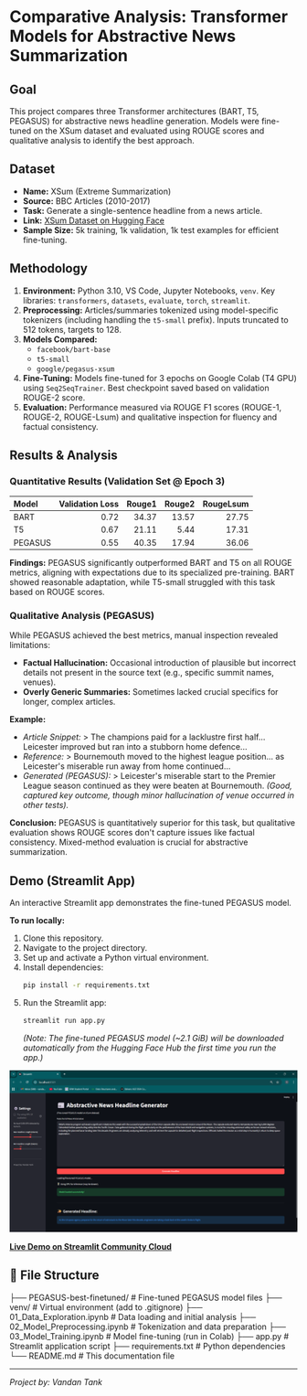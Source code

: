 # Comparative Analysis: Transformer Models for Abstractive News Summarization

## Goal
This project compares three Transformer architectures (BART, T5, PEGASUS) for abstractive news headline generation. Models were fine-tuned on the XSum dataset and evaluated using ROUGE scores and qualitative analysis to identify the best approach.

## Dataset
* **Name:** XSum (Extreme Summarization)
* **Source:** BBC Articles (2010-2017)
* **Task:** Generate a single-sentence headline from a news article.
* **Link:** [XSum Dataset on Hugging Face](https://huggingface.co/datasets/EdinburghNLP/xsum)
* **Sample Size:** 5k training, 1k validation, 1k test examples for efficient fine-tuning.

## Methodology
1.  **Environment:** Python 3.10, VS Code, Jupyter Notebooks, `venv`. Key libraries: `transformers`, `datasets`, `evaluate`, `torch`, `streamlit`.
2.  **Preprocessing:** Articles/summaries tokenized using model-specific tokenizers (including handling the `t5-small` prefix). Inputs truncated to 512 tokens, targets to 128.
3.  **Models Compared:**
    * `facebook/bart-base`
    * `t5-small`
    * `google/pegasus-xsum`
4.  **Fine-Tuning:** Models fine-tuned for 3 epochs on Google Colab (T4 GPU) using `Seq2SeqTrainer`. Best checkpoint saved based on validation ROUGE-2 score.
5.  **Evaluation:** Performance measured via ROUGE F1 scores (ROUGE-1, ROUGE-2, ROUGE-Lsum) and qualitative inspection for fluency and factual consistency.

## Results & Analysis

### Quantitative Results (Validation Set @ Epoch 3)

| Model   |   Validation Loss |   Rouge1 |   Rouge2 |   RougeLsum |
| :------ | ------------------: | -------: | -------: | ----------: |
| BART    |              0.72 |    34.37 |    13.57 |       27.75 |
| T5      |              0.67 |    21.11 |     5.44 |       17.31 |
| PEGASUS |              0.55 |    40.35 |    17.94 |       36.06 |

**Findings:** PEGASUS significantly outperformed BART and T5 on all ROUGE metrics, aligning with expectations due to its specialized pre-training. BART showed reasonable adaptation, while T5-small struggled with this task based on ROUGE scores.

### Qualitative Analysis (PEGASUS)

While PEGASUS achieved the best metrics, manual inspection revealed limitations:
* **Factual Hallucination:** Occasional introduction of plausible but incorrect details not present in the source text (e.g., specific summit names, venues).
* **Overly Generic Summaries:** Sometimes lacked crucial specifics for longer, complex articles.

**Example:**
* *Article Snippet:* > The champions paid for a lacklustre first half... Leicester improved but ran into a stubborn home defence...
* *Reference:* > Bournemouth moved to the highest league position... as Leicester's miserable run away from home continued...
* *Generated (PEGASUS):* > Leicester's miserable start to the Premier League season continued as they were beaten at Bournemouth. *(Good, captured key outcome, though minor hallucination of venue occurred in other tests).*

**Conclusion:** PEGASUS is quantitatively superior for this task, but qualitative evaluation shows ROUGE scores don't capture issues like factual consistency. Mixed-method evaluation is crucial for abstractive summarization.

## Demo (Streamlit App)

An interactive Streamlit app demonstrates the fine-tuned PEGASUS model.

**To run locally:**
1. Clone this repository.
2. Navigate to the project directory.
3. Set up and activate a Python virtual environment.
4. Install dependencies:
    ```bash
    pip install -r requirements.txt
    ```
5. Run the Streamlit app:
    ```bash
    streamlit run app.py
    ```
    *(Note: The fine-tuned PEGASUS model (~2.1 GiB) will be downloaded automatically from the Hugging Face Hub the first time you run the app.)*

![Streamlit Demo](./streamlit_screenshot.png)

[**Live Demo on Streamlit Community Cloud**](https://news-summarization-transformers-vt.streamlit.app)

## 📁 File Structure
├── PEGASUS-best-finetuned/ # Fine-tuned PEGASUS model files ├── venv/ # Virtual environment (add to .gitignore) ├── 01_Data_Exploration.ipynb # Data loading and initial analysis ├── 02_Model_Preprocessing.ipynb # Tokenization and data preparation ├── 03_Model_Training.ipynb # Model fine-tuning (run in Colab) ├── app.py # Streamlit application script ├── requirements.txt # Python dependencies └── README.md # This documentation file


---
*Project by: Vandan Tank*